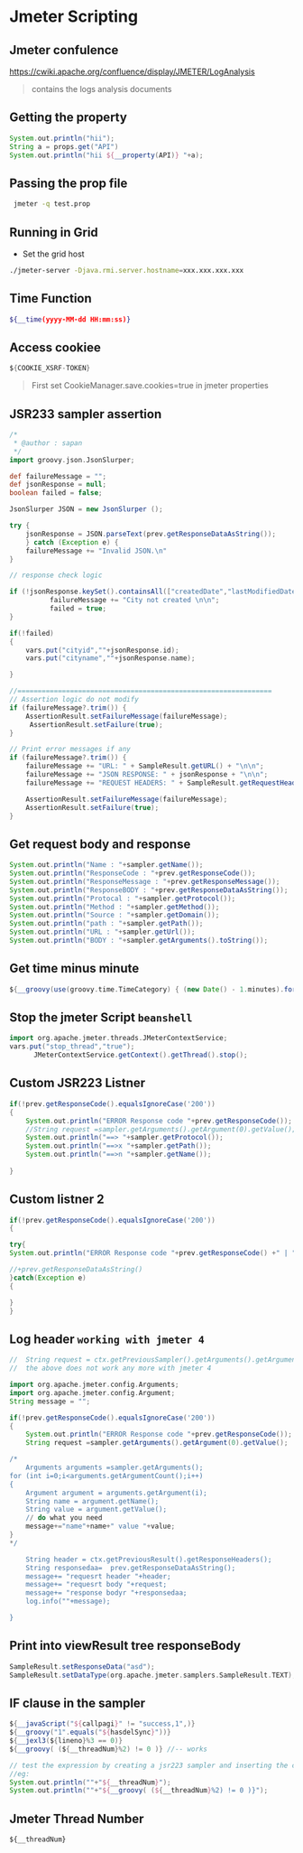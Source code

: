 # Jmeter Scripting 

## Jmeter confulence
https://cwiki.apache.org/confluence/display/JMETER/LogAnalysis
> contains the logs analysis documents

## Getting the property
```groovy
System.out.println("hii");
String a = props.get("API")
System.out.println("hii ${__property(API)} "+a);
```

## Passing the prop file

```bash
 jmeter -q test.prop 
```

## Running in Grid
* Set the grid host
```bash
./jmeter-server -Djava.rmi.server.hostname=xxx.xxx.xxx.xxx
```

## Time Function
```bash
${__time(yyyy-MM-dd HH:mm:ss)}
```

## Access cookiee 
```groovy
${COOKIE_XSRF-TOKEN}
```
> First set CookieManager.save.cookies=true  in jmeter properties

## JSR233 sampler assertion
```groovy
/*
 * @author : sapan
 */
import groovy.json.JsonSlurper;

def failureMessage = "";
def jsonResponse = null;
boolean failed = false;

JsonSlurper JSON = new JsonSlurper ();

try {
    jsonResponse = JSON.parseText(prev.getResponseDataAsString());
    } catch (Exception e) {
    failureMessage += "Invalid JSON.\n"
}

// response check logic 

if (!jsonResponse.keySet().containsAll(["createdDate","lastModifiedDate","name","id","companyId"] )) {
          failureMessage += "City not created \n\n";
          failed = true;
}

if(!failed)
{
	vars.put("cityid",""+jsonResponse.id);
	vars.put("cityname",""+jsonResponse.name);

}

//===============================================================
// Assertion logic do not modify
if (failureMessage?.trim()) {
	AssertionResult.setFailureMessage(failureMessage);
     AssertionResult.setFailure(true);    
}

// Print error messages if any
if (failureMessage?.trim()) {
    failureMessage += "URL: " + SampleResult.getURL() + "\n\n";     
    failureMessage += "JSON RESPONSE: " + jsonResponse + "\n\n";
    failureMessage += "REQUEST HEADERS: " + SampleResult.getRequestHeaders() + "\n\n";

    AssertionResult.setFailureMessage(failureMessage);
    AssertionResult.setFailure(true);    
}
```

## Get request body and response
```groovy
System.out.println("Name : "+sampler.getName());
System.out.println("ResponseCode : "+prev.getResponseCode());
System.out.println("ResponseMessage : "+prev.getResponseMessage());
System.out.println("ResponseBODY : "+prev.getResponseDataAsString());
System.out.println("Protocal : "+sampler.getProtocol());
System.out.println("Method : "+sampler.getMethod());
System.out.println("Source : "+sampler.getDomain());
System.out.println("path : "+sampler.getPath());
System.out.println("URL : "+sampler.getUrl());
System.out.println("BODY : "+sampler.getArguments().toString());
```

## Get time minus minute
```groovy
${__groovy(use(groovy.time.TimeCategory) { (new Date() - 1.minutes).format('yyyy-MM-dd HH:mm:ss') })}
```

## Stop the jmeter Script `beanshell`
```groovy
import org.apache.jmeter.threads.JMeterContextService;
vars.put("stop_thread","true");
      JMeterContextService.getContext().getThread().stop();
```
## Custom JSR223 Listner
```groovy
if(!prev.getResponseCode().equalsIgnoreCase('200'))
{
	System.out.println("ERROR Response code "+prev.getResponseCode());
	//String request =sampler.getArguments().getArgument(0).getValue();
	System.out.println("==> "+sampler.getProtocol());
	System.out.println("==>x "+sampler.getPath());
	System.out.println("==>n "+sampler.getName());
	
}
```
## Custom listner 2
```groovy
if(!prev.getResponseCode().equalsIgnoreCase('200'))
{

try{
System.out.println("ERROR Response code "+prev.getResponseCode() +" | "+ prev.getURL() +" | " + " | "+ sampler.getArguments());

//+prev.getResponseDataAsString()
}catch(Exception e)
{

}
}
```


## Log header `working with jmeter 4`
```groovy
//  String request = ctx.getPreviousSampler().getArguments().getArgument(0).getValue();
//  the above does not work any more with jmeter 4

import org.apache.jmeter.config.Arguments;
import org.apache.jmeter.config.Argument;
String message = "";

if(!prev.getResponseCode().equalsIgnoreCase('200'))
{
	System.out.println("ERROR Response code "+prev.getResponseCode());
	String request =sampler.getArguments().getArgument(0).getValue();

/* 
	Arguments arguments =sampler.getArguments();
for (int i=0;i<arguments.getArgumentCount();i++)
{
    Argument argument = arguments.getArgument(i);
    String name = argument.getName();
    String value = argument.getValue();
    // do what you need
    message+="name"+name+" value "+value;
}
*/

	String header = ctx.getPreviousResult().getResponseHeaders();
	String responsedaa=  prev.getResponseDataAsString();
	message+= "requesrt header "+header;
	message+= "requesrt body "+request;	
	message+= "response bodyr "+responsedaa;
	log.info(""+message);

}
```

## Print into viewResult tree responseBody
```groovy
SampleResult.setResponseData("asd");
SampleResult.setDataType(org.apache.jmeter.samplers.SampleResult.TEXT);
```
## IF clause in the sampler
```groovy
${__javaScript("${callpagi}" != "success,1",)}
${__groovy("1".equals("${hasdelSync}"))}
${__jexl3(${lineno}%3 == 0)}
${__groovy( (${__threadNum}%2) != 0 )} //-- works

// test the expression by creating a jsr223 sampler and inserting the code
//eg:
System.out.println(""+"${__threadNum}");
System.out.println(""+"${__groovy( (${__threadNum}%2) != 0 )}");
```

## Jmeter Thread Number
```
${__threadNum}
```



